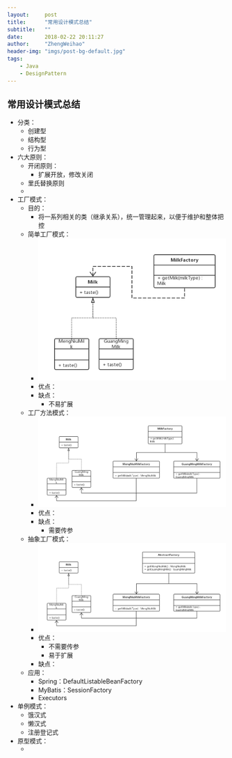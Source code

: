 ```yaml
---
layout:     post
title:      "常用设计模式总结"
subtitle:   ""
date:       2018-02-22 20:11:27
author:     "ZhengWeihao"
header-img: "imgs/post-bg-default.jpg"
tags:
    - Java
    - DesignPattern
---
```


常用设计模式总结
---

* 分类：
  * 创建型
  * 结构型
  * 行为型
* 六大原则：
  * 开闭原则：
    * 扩展开放，修改关闭
  * 里氏替换原则
  * ​
* 工厂模式：
  * 目的：
    * 将一系列相关的类（继承关系），统一管理起来，以便于维护和整体把控
  * 简单工厂模式：
    * ![simple-factory](/imgs/designPattern/simple-factory.png)
    * 优点：
    * 缺点：
      * 不易扩展
  * 工厂方法模式：
    - ![simple-factory](/imgs/designPattern/function-factory.png)
    - 优点：
    - 缺点：
      - 需要传参
  * 抽象工厂模式：
    - ![simple-factory](/imgs/designPattern/abstract-factory.png)
    - 优点：
      - 不需要传参
      - 易于扩展
    - 缺点：
  * 应用：
    * Spring：DefaultListableBeanFactory
    * MyBatis：SessionFactory
    * Executors
* 单例模式：
  * 饿汉式
  * 懒汉式
  * 注册登记式
* 原型模式：
  * ​

